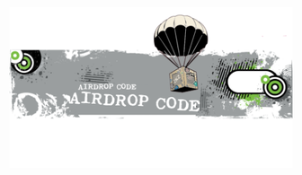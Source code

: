 ![MasterHead](https://github.com/Airdropcode/Airdropcode/blob/main/20230310_010115.png?raw=true/image-scale_191_1128 )
